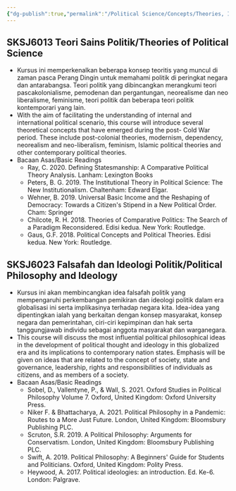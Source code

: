 ```yaml
---
{"dg-publish":true,"permalink":"/Political Science/Concepts/Theories, Ideology and Philosophy of Politics. Advance and Interest/"}
---
```



## SKSJ6013 Teori Sains Politik/Theories of Political Science
- Kursus ini memperkenalkan beberapa konsep teoritis yang muncul di zaman pasca Perang Dingin untuk memahami politik di peringkat negara dan antarabangsa. Teori politik yang dibincangkan merangkumi teori pascakolonialisme, pemodenan dan   pergantungan, neorealisme dan neo liberalisme, feminisme, teori politik dan beberapa teori politik kontemporari yang lain.
- With the aim of facilitating the understanding of internal and international political scenario, this course will introduce several theoretical concepts that have emerged during the post- Cold War period. These include post-colonial theories, modernism, dependency, neorealism and  neo-liberalism,  feminism,  Islamic  political  theories  and  other  contemporary  political theories.
- Bacaan Asas/Basic Readings
    - Ray, C. 2020. Defining Statesmanship: A Comparative Political Theory Analysis. Lanham: Lexington Books
    - Peters, B. G. 2019. The Institutional Theory in Political Science: The New Institutionalism. Chaltenham: Edward Elgar.
    - Wehner, B. 2019. Universal Basic Income and the Reshaping of Democracy: Towards a Citizen's Stipend in a New Political Order. Cham: Springer
    - Chilcote, R. H. 2018. Theories of Comparative Politics: The Search of a Paradigm Reconsidered. Edisi kedua. New York: Routledge.
    - Gaus, G.F. 2018. Political Concepts and Political Theories. Edisi kedua. New York: Routledge.

## SKSJ6023  Falsafah dan Ideologi Politik/Political Philosophy and Ideology
- Kursus ini akan membincangkan idea falsafah politik yang mempengaruhi perkembangan pemikiran dan ideologi politik dalam era globalisasi ini serta implikasinya terhadap negara kita. Idea-idea yang dipentingkan ialah yang berkaitan dengan konsep masyarakat, konsep negara dan pemerintahan, ciri-ciri kepimpinan dan hak serta tanggungjawab individu sebagai anggota masyarakat dan warganegara.
- This course will discuss the most influential political philosophical ideas in the development of political thought and ideology in this globalized era and its implications to contemporary nation states. Emphasis will be given on ideas that are related to the concept of society, state and governance,  leadership,  rights  and responsibilities  of  individuals  as  citizens,  and  as members of a society.
- Bacaan Asas/Basic Readings
    - Sobel, D., Vallentyne, P., & Wall, S. 2021. Oxford Studies in Political Philosophy Volume 7. Oxford, United Kingdom: Oxford University Press.
    - Niker F. & Bhattacharya, A. 2021. Political Philosophy in a Pandemic: Routes to a More Just Future. London, United Kingdom: Bloomsbury Publishing PLC.
    - Scruton, S.R. 2019. A Political Philosophy: Arguments for Conservatism. London, United Kingdom: Bloomsbury Publishing PLC.
    - Swift, A. 2019. Political Philosophy: A Beginners' Guide for Students and Politicians. Oxford, United Kingdom: Polity Press.
    - Heywood, A. 2017. Political ideologies: an introduction. Ed. Ke-6. London: Palgrave.

